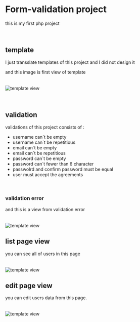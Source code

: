# Form-validation project
this is my first php project
<br /><br /><br />
## template
I just transslate templates of this project and I did not design it

and this image is first view of template
<br /><br /><br />
![template view](http://sefidgar.netrooz.net/img/template2.png)
<br /><br /><br />
## validation
validations of this project consists of :
<br />
* username can`t be empty
* username can`t be repetitious
* email can`t be empty
* email can`t be repetitious
* password can`t be empty
* password can`t fewer than 6 character
* passwolrd and confirm password must be equal
* user must accept the agreements
<br /><br /><br />
### validation error ###
and this is a view from validation error
<br /><br /><br />
![template view](http://sefidgar.netrooz.net/img/validation-error.png)

## list page view 
you can see all of users in this page
<br /><br /><br />
![template view](http://sefidgar.netrooz.net/img/listpage.png)

## edit page view 
you can edit users data from this page.
<br /><br /><br />
![template view](http://sefidgar.netrooz.net/img/editpage.png)

